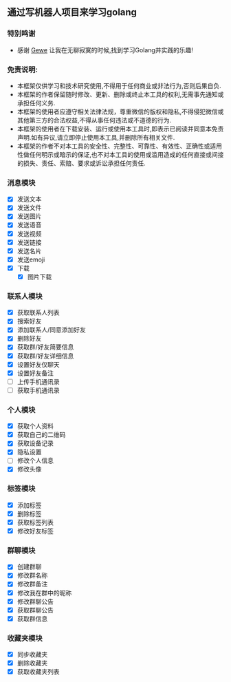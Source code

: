 ## 通过写机器人项目来学习golang

### 特别鸣谢
  - 感谢 [Gewe](http://doc.geweapi.com/) 让我在无聊寂寞的时候,找到学习Golang并实践的乐趣!

### 免责说明:
  - 本框架仅供学习和技术研究使用,不得用于任何商业或非法行为,否则后果自负.
  - 本框架的作者保留随时修改、更新、删除或终止本工具的权利,无需事先通知或承担任何义务.
  - 本框架的使用者应遵守相关法律法规，尊重微信的版权和隐私,不得侵犯微信或其他第三方的合法权益,不得从事任何违法或不道德的行为.
  - 本框架的使用者在下载安装、运行或使用本工具时,即表示已阅读并同意本免责声明.如有异议,请立即停止使用本工具,并删除所有相关文件.
  - 本框架的作者不对本工具的安全性、完整性、可靠性、有效性、正确性或适用性做任何明示或暗示的保证,也不对本工具的使用或滥用造成的任何直接或间接的损失、责任、索赔、要求或诉讼承担任何责任.

### 消息模块
- [x] 发送文本
- [x] 发送文件
- [x] 发送图片
- [x] 发送语音
- [x] 发送视频
- [x] 发送链接
- [x] 发送名片
- [x] 发送emoji
- [x] 下载
  - [x] 图片下载

### 联系人模块
- [x] 获取联系人列表
- [x] 搜索好友
- [x] 添加联系人/同意添加好友
- [x] 删除好友
- [x] 获取群/好友简要信息
- [x] 获取群/好友详细信息
- [x] 设置好友仅聊天
- [x] 设置好友备注
- [ ] 上传手机通讯录
- [ ] 获取手机通讯录

### 个人模块
- [x] 获取个人资料
- [x] 获取自己的二维码
- [x] 获取设备记录
- [x] 隐私设置
- [ ] 修改个人信息
- [x] 修改头像

### 标签模块
- [x] 添加标签
- [x] 删除标签
- [x] 获取标签列表
- [x] 修改好友标签

### 群聊模块
- [x] 创建群聊
- [x] 修改群名称
- [x] 修改群备注
- [x] 修改我在群中的昵称
- [x] 修改群聊公告
- [x] 获取群聊公告
- [x] 获取群信息

### 收藏夹模块
- [x] 同步收藏夹
- [x] 删除收藏夹
- [x] 获取收藏夹列表